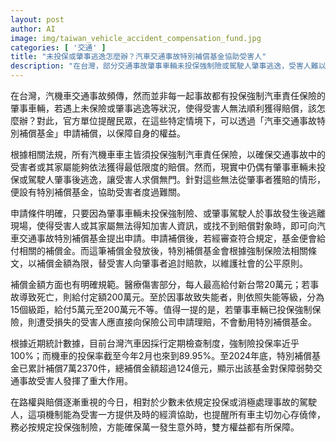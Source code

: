 ```yaml
---
layout: post
author: AI
image: img/taiwan_vehicle_accident_compensation_fund.jpg
categories: [ '交通' ]
title: "未投保或肇事逃逸怎麼辦？汽車交通事故特別補償基金協助受害人"
description: "在台灣，部分交通事故肇事車輛未投保強制險或駕駛人肇事逃逸，受害人難以獲賠。官方設有汽車交通事故特別補償基金，針對無法向肇事者求償的情況提供補償，協助受害者度過難關，並依據強制險相關標準給付醫療、死亡及失能補償金，截至2024年底已累計補償超過7萬件，金額逾124億元，發揮了重要保障作用。"
---
```

在台灣，汽機車交通事故頻傳，然而並非每一起事故都有投保強制汽車責任保險的肇事車輛，若遇上未保險或肇事逃逸等狀況，使得受害人無法順利獲得賠償，該怎麼辦？對此，官方單位提醒民眾，在這些特定情境下，可以透過「汽車交通事故特別補償基金」申請補償，以保障自身的權益。

根據相關法規，所有汽機車車主皆須投保強制汽車責任保險，以確保交通事故中的受害者或其家屬能夠依法獲得最低限度的賠償。然而，現實中仍偶有肇事車輛未投保或駕駛人肇事後逃逸，讓受害人求償無門。針對這些無法從肇事者獲賠的情形，便設有特別補償基金，協助受害者度過難關。

申請條件明確，只要因為肇事車輛未投保強制險、或肇事駕駛人於事故發生後逃離現場，使得受害人或其家屬無法得知加害人資訊，或找不到賠償對象時，即可向汽車交通事故特別補償基金提出申請。申請補償後，若經審查符合規定，基金便會給付相關的補償金。而這筆補償金發放後，特別補償基金會根據強制保險法相關條文，以補償金額為限，替受害人向肇事者追討賠款，以維護社會的公平原則。

補償金額方面也有明確規範。醫療傷害部分，每人最高給付新台幣20萬元；若事故導致死亡，則給付定額200萬元。至於因事故致失能者，則依照失能等級，分為15個級距，給付5萬元至200萬元不等。值得一提的是，若肇事車輛已投保強制保險，則遭受損失的受害人應直接向保險公司申請理賠，不會動用特別補償基金。

根據近期統計數據，目前台灣汽車因採行定期檢查制度，強制險投保率近乎100%；而機車的投保率截至今年2月也來到89.95%。至2024年底，特別補償基金已累計補償7萬2370件，總補償金額超過124億元，顯示出該基金對保障弱勢交通事故受害人發揮了重大作用。

在路權與賠償逐漸重視的今日，相對於少數未依規定投保或消極處理事故的駕駛人，這項機制能為受害一方提供及時的經濟協助，也提醒所有車主切勿心存僥倖，務必按規定投保強制險，方能確保萬一發生意外時，雙方權益都有所保障。
